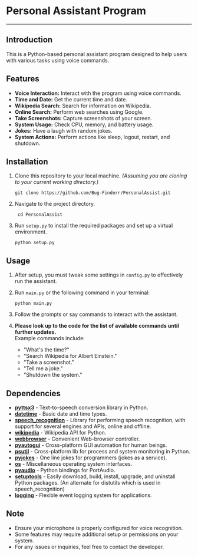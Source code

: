 # Personal Assistant Program

---

## Introduction
This is a Python-based personal assistant program designed to help users with various tasks using voice commands.

## Features
- **Voice Interaction:** Interact with the program using voice commands.
- **Time and Date:** Get the current time and date.
- **Wikipedia Search:** Search for information on Wikipedia.
- **Online Search:** Perform web searches using Google.
- **Take Screenshots:** Capture screenshots of your screen.
- **System Usage:** Check CPU, memory, and battery usage.
- **Jokes:** Have a laugh with random jokes.
- **System Actions:** Perform actions like sleep, logout, restart, and shutdown.

## Installation
1. Clone this repository to your local machine. *(Assuming you are cloning to your current working directory.)*

   ```
   git clone https://github.com/Bug-Finderr/PersonalAssist.git
   ```
3. Navigate to the project directory.

   ```
    cd PersonalAssist
    ```
5. Run `setup.py` to install the required packages and set up a virtual environment.

   ```
   python setup.py
   ```

## Usage
1. After setup, you must tweak some settings in `config.py` to effectively run the assistant.
2. Run `main.py` or the following command in your terminal:

   ```
   python main.py
   ```
4. Follow the prompts or say commands to interact with the assistant.
5. **Please look up to the code for the list of available commands until further updates.** <br>
   Example commands include:
   - "What's the time?"
   - "Search Wikipedia for Albert Einstein."
   - "Take a screenshot."
   - "Tell me a joke."
   - "Shutdown the system."

## Dependencies
- [**pyttsx3**](https://pypi.org/project/pyttsx3/) - Text-to-speech conversion library in Python.
- [**datetime**](https://docs.python.org/3/library/datetime.html) - Basic date and time types.
- [**speech_recognition**](https://pypi.org/project/SpeechRecognition/) - Library for performing speech recognition, with support for several engines and APIs, online and offline.
- [**wikipedia**](https://pypi.org/project/wikipedia/) - Wikipedia API for Python.
- [**webbrowser**](https://docs.python.org/3/library/webbrowser.html) - Convenient Web-browser controller.
- [**pyautogui**](https://pypi.org/project/PyAutoGUI/) - Cross-platform GUI automation for human beings.
- [**psutil**](https://pypi.org/project/psutil/) - Cross-platform lib for process and system monitoring in Python.
- [**pyjokes**](https://pypi.org/project/pyjokes/) - One line jokes for programmers (jokes as a service).
- [**os**](https://docs.python.org/3/library/os.html) - Miscellaneous operating system interfaces.
- [**pyaudio**](https://pypi.org/project/PyAudio/) - Python bindings for PortAudio.
- [**setuptools**](https://pypi.org/project/setuptools/) - Easily download, build, install, upgrade, and uninstall Python packages. (An alternate for distutils which is used in speech_recognition)
- [**logging**](https://docs.python.org/3/library/logging.html) - Flexible event logging system for applications.

## Note
- Ensure your microphone is properly configured for voice recognition.
- Some features may require additional setup or permissions on your system.
- For any issues or inquiries, feel free to contact the developer.
